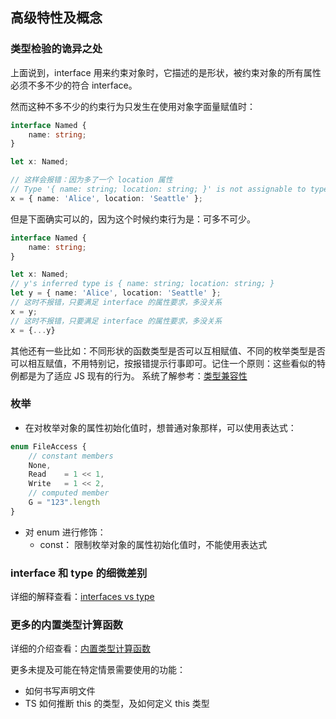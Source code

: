 ## 高级特性及概念

### 类型检验的诡异之处

上面说到，interface 用来约束对象时，它描述的是形状，被约束对象的所有属性必须不多不少的符合 interface。

然而这种不多不少的约束行为只发生在使用对象字面量赋值时：

```ts
interface Named {
    name: string;
}

let x: Named;

// 这样会报错：因为多了一个 location 属性
// Type '{ name: string; location: string; }' is not assignable to type 'Named'.
x = { name: 'Alice', location: 'Seattle' };
```

但是下面确实可以的，因为这个时候约束行为是：可多不可少。

```ts
interface Named {
    name: string;
}

let x: Named;
// y's inferred type is { name: string; location: string; }
let y = { name: 'Alice', location: 'Seattle' };
// 这时不报错，只要满足 interface 的属性要求，多没关系
x = y;
// 这时不报错，只要满足 interface 的属性要求，多没关系
x = {...y}
```

其他还有一些比如：不同形状的函数类型是否可以互相赋值、不同的枚举类型是否可以相互赋值，不用特别记，按报错提示行事即可。记住一个原则：这些看似的特例都是为了适应 JS 现有的行为。
系统了解参考：[类型兼容性](https://zhongsp.gitbooks.io/typescript-handbook/content/doc/handbook/Type%20Compatibility.html)

### 枚举

- 在对枚举对象的属性初始化值时，想普通对象那样，可以使用表达式：

```ts
enum FileAccess {
    // constant members
    None,
    Read    = 1 << 1,
    Write   = 1 << 2,
    // computed member
    G = "123".length
}
```

- 对 enum 进行修饰：
  - const： 限制枚举对象的属性初始化值时，不能使用表达式

### interface 和 type 的细微差别

详细的解释查看：[interfaces vs type](https://www.typescriptlang.org/docs/handbook/advanced-types.html#interfaces-vs-type-aliases)

### 更多的内置类型计算函数

详细的介绍查看：[内置类型计算函数](https://zhongsp.gitbooks.io/typescript-handbook/content/doc/handbook/Utility%20Types.html)

更多未提及可能在特定情景需要使用的功能：

- 如何书写声明文件
- TS 如何推断 this 的类型，及如何定义 this 类型
